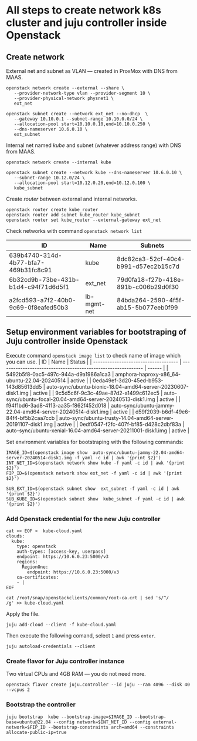 # All steps to create network k8s cluster and juju controller inside Openstack 
## Create network
External net and subnet as VLAN &mdash; created in ProxMox with DNS from MAAS.
```
openstack network create --external --share \
   --provider-network-type vlan --provider-segment 10 \
   --provider-physical-network physnet1 \
   ext_net

openstack subnet create --network ext_net --no-dhcp  \
   --gateway 10.10.0.1 --subnet-range 10.10.0.0/24 \
   --allocation-pool start=10.10.0.10,end=10.10.0.250 \
   --dns-nameserver 10.6.0.10 \
   ext_subnet
```
Internal net named *kube* and subnet (whatever address range) with DNS from MAAS.
```
openstack network create --internal kube

openstack subnet create --network kube --dns-nameserver 10.6.0.10 \
   --subnet-range 10.12.0/24 \
   --allocation-pool start=10.12.0.20,end=10.12.0.100 \
   kube_subnet
```
Create *router* between external and internal networks.
```
openstack router create kube_router
openstack router add subnet kube_router kube_subnet
openstack router set kube_router --external-gateway ext_net
```
Check networks with command ```openstack network list```

| ID                                   | Name        | Subnets                              |
| ------------------------------------ | ----------- | ------------------------------------ |
| 639b4740-314d-4b77-bfa7-469b31fc8c91 | kube        | 8dc82ca3-52cf-40c4-b991-d57ec2b15c7d |
| 6b32cd9b-73be-431b-b1d4-c94f71d6d5f1 | ext_net     | 79d0fa18-f27b-418e-891b-c006b29d0f30 |
| a2fcd593-a7f2-40b0-9c69-0f8eafed50b3 | lb-mgmt-net | 84bda264-2590-4f5f-ab15-5b077eeb0f99 |

## Setup environment variables for bootstraping of Juju controller inside Openstack
Execute command `openstack image list` to check name of image which you can use.
| ID                                   | Name                                                          | Status |
| ------------------------------------ | ------------------------------------------------------------- | ------ |
| 5492b5f8-0ac5-497c-944a-d9a1986a1ca3 | amphora-haproxy-x86_64-ubuntu-22.04-20240514                  | active |
| 0eda49ef-3d20-45ed-b953-143d85613dd5 | auto-sync/ubuntu-bionic-18.04-amd64-server-20230607-disk1.img | active |
| 9c5d5c6f-9c3c-49ae-87d2-a1499c612ec5 | auto-sync/ubuntu-focal-20.04-amd64-server-20240513-disk1.img  | active |
| f94f1bd6-3ad8-4113-aa35-f862f452d018 | auto-sync/ubuntu-jammy-22.04-amd64-server-20240514-disk1.img  | active |
| d59f2039-b6df-49e6-84f4-bf5b2caa7ccb | auto-sync/ubuntu-trusty-14.04-amd64-server-20191107-disk1.img | active |
| 0edf0547-f2fc-407f-bf85-d428c2dbf83a | auto-sync/ubuntu-xenial-16.04-amd64-server-20211001-disk1.img | active |

Set environment variables for bootstraping with the following commands:
```
IMAGE_ID=$(openstack image show  auto-sync/ubuntu-jammy-22.04-amd64-server-20240514-disk1.img -f yaml -c id | awk '{print $2}')
INT_NET_ID=$(openstack network show kube -f yaml -c id | awk '{print $2}')
FIP_ID=$(openstack network show ext_net -f yaml -c id | awk '{print $2}')

SUB_EXT_ID=$(openstack subnet show  ext_subnet -f yaml -c id | awk '{print $2}')
SUB_KUBE_ID=$(openstack subnet show  kube_subnet -f yaml -c id | awk '{print $2}')
```
### Add Openstack credential for the new Juju controller
```
cat << EOF >  kube-cloud.yaml
clouds:
  kube:
    type: openstack
    auth-types: [access-key, userpass]
    endpoint: https://10.6.0.23:5000/v3
    regions:
      RegionOne:
        endpoint: https://10.6.0.23:5000/v3
    ca-certificates: 
    - |
EOF

cat /root/snap/openstackclients/common/root-ca.crt | sed 's/^/      /g' >> kube-cloud.yaml
```
Apply the file.
```
juju add-cloud --client -f kube-cloud.yaml
```
Then execute the following comand, select `1` and press `enter`.
```
juju autoload-credentials --client
```

### Create flavor for Juju controller instance
Two virtual CPUs and 4GB RAM &mdash; you do not need more.
```
openstack flavor create juju.controller --id juju --ram 4096 --disk 40 --vcpus 2
```
### Bootstrap the controller
```
juju bootstrap  kube --bootstrap-image=$IMAGE_ID --bootstrap-base=ubuntu@22.04 --config network=$INT_NET_ID --config external-network=$FIP_ID --bootstrap-constraints arch=amd64 --constraints allocate-public-ip=true 
```

